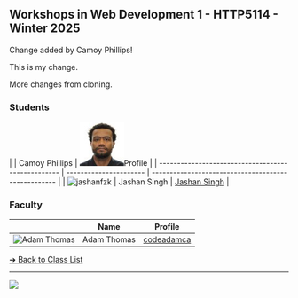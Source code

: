 <style>@import url("//readme.codeadam.ca/readme.css");</style>

## Workshops in Web Development 1 - HTTP5114 - Winter 2025

Change added by Camoy Phillips!

This is my change.

More changes from cloning.

### Students

|                                                    | Camoy Phillips | ![Camoy Phillips](images/camoyphillips.jpg)Profile                                             |
| 
-------------------------------------------------- | ---------------------- | --------------------------------------------------- |
| ![jashanfzk](images/[pakke_coder.jpg]) | Jashan Singh | [Jashan Singh](students/Jashanpreet.markdown) |


### Faculty

|                                       | Name        | Profile                          |
| ------------------------------------- | ----------- | -------------------------------- |
| ![Adam Thomas](images/codeadamca.png) | Adam Thomas | [codeadamca](faculty/codeadamca) |

[&#10132; Back to Class List](/)

---

<a href="https://brickmmo.com">
<img src="https://brickmmo.com/images/brickmmo-logo-horizontal.jpg" width="100">
</a>

